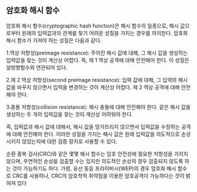 ## 암호화 해시 함수

암호화 해시 함수(cryptographic hash function)은 해시 함수의 일종으로, 
해시 값으로부터 원래의 입력값과의 관계를 찾기 어려운 성질을 가지는 경우를 의미한다. 
암호화 해시 함수가 가져야 하는 성질은 다음과 같다.

1.역상 저항성(preimage resistance): 주어진 해시 값에 대해, 그 해시 값을 생성하는 입력값을 
찾는 것이 계산상 어렵다. 즉, 제 1 역상 공격에 대해 안전해야 한다. 이 성질은 일방향함수와
연관되어 있다.

2.제 2 역상 저항성(second preimage resistance): 입력 값에 대해, 그 입력의 해시 값을 바꾸지
 않으면서 입력을 변경하는 것이 계산상 어렵다. 제 2 역상 공격에 대해 안전해야 한다.

3.충돌 저항성(collision resistance): 해시 충돌에 대해 안전해야 한다. 같은 해시 값을 생성하는
두 개의 입력값을 찾는 것이 계산상 어려워야 한다.

즉, 입력값과 해시 값에 대해서, 해시 값을 망가뜨리지 않으면서 입력값을 수정하는 공격에 대해 
안전해야 한다. 이러한 성질을 가지는 해시 값은 원래 입력값을 의도적으로 손상시키지 않았는지에 
대한 검증 장치로 사용할 수 있다.

순환 중복 검사(CRC)와 같은 몇몇 해시 함수는 암호 안전성에 필요한 저항성을 가지지 않으며, 우연적인
손상을 검출할 수는 있지만 의도적인 손상의 경우 검출되지 않도록 하는 것이 가능하기도 하다. 가령, 유선 
동등 프라이버시(WEP)의 경우 암호화 해시 함수로 CRC를 사용하나, CRC의 암호학적 취약점을 이용한 암호공격이 
가능하다는 것이 밝혀져 있다



